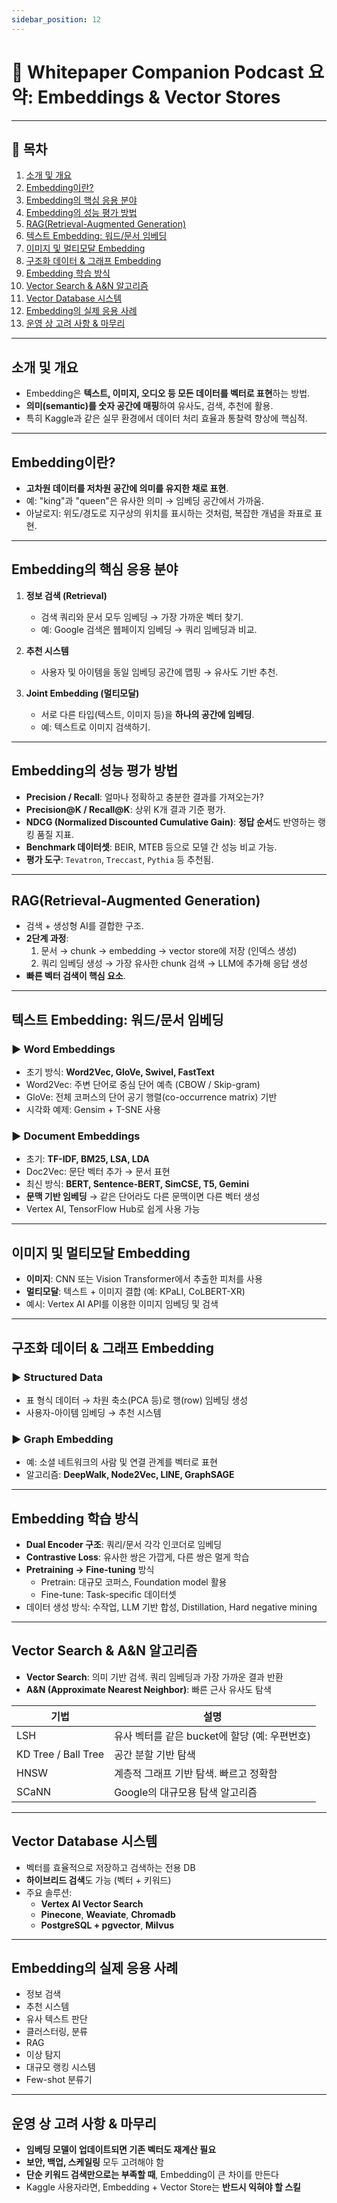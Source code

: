 ```yaml
---
sidebar_position: 12
---
```


# 🧠 Whitepaper Companion Podcast 요약: Embeddings & Vector Stores
---

## 📑 목차
1. [소개 및 개요](#소개-및-개요)  
2. [Embedding이란?](#embedding이란)  
3. [Embedding의 핵심 응용 분야](#embedding의-핵심-응용-분야)  
4. [Embedding의 성능 평가 방법](#embedding의-성능-평가-방법)  
5. [RAG(Retrieval-Augmented Generation)](#ragretrieval-augmented-generation)  
6. [텍스트 Embedding: 워드/문서 임베딩](#텍스트-embedding-워드문서-임베딩)  
7. [이미지 및 멀티모달 Embedding](#이미지-및-멀티모달-embedding)  
8. [구조화 데이터 & 그래프 Embedding](#구조화-데이터--그래프-embedding)  
9. [Embedding 학습 방식](#embedding-학습-방식)  
10. [Vector Search & A&N 알고리즘](#vector-search--an-알고리즘)  
11. [Vector Database 시스템](#vector-database-시스템)  
12. [Embedding의 실제 응용 사례](#embedding의-실제-응용-사례)  
13. [운영 상 고려 사항 & 마무리](#운영-상-고려-사항--마무리)

---

## 소개 및 개요

- Embedding은 **텍스트, 이미지, 오디오 등 모든 데이터를 벡터로 표현**하는 방법.
- **의미(semantic)를 숫자 공간에 매핑**하여 유사도, 검색, 추천에 활용.
- 특히 Kaggle과 같은 실무 환경에서 데이터 처리 효율과 통찰력 향상에 핵심적.

---

## Embedding이란?

- **고차원 데이터를 저차원 공간에 의미를 유지한 채로 표현**.
- 예: "king"과 "queen"은 유사한 의미 → 임베딩 공간에서 가까움.
- 아날로지: 위도/경도로 지구상의 위치를 표시하는 것처럼, 복잡한 개념을 좌표로 표현.

---

## Embedding의 핵심 응용 분야

1. **정보 검색 (Retrieval)**  
   - 검색 쿼리와 문서 모두 임베딩 → 가장 가까운 벡터 찾기.
   - 예: Google 검색은 웹페이지 임베딩 → 쿼리 임베딩과 비교.

2. **추천 시스템**  
   - 사용자 및 아이템을 동일 임베딩 공간에 맵핑 → 유사도 기반 추천.

3. **Joint Embedding (멀티모달)**  
   - 서로 다른 타입(텍스트, 이미지 등)을 **하나의 공간에 임베딩**.
   - 예: 텍스트로 이미지 검색하기.

---

## Embedding의 성능 평가 방법

- **Precision / Recall**: 얼마나 정확하고 충분한 결과를 가져오는가?
- **Precision@K / Recall@K**: 상위 K개 결과 기준 평가.
- **NDCG (Normalized Discounted Cumulative Gain)**: **정답 순서**도 반영하는 랭킹 품질 지표.
- **Benchmark 데이터셋**: BEIR, MTEB 등으로 모델 간 성능 비교 가능.
- **평가 도구**: `Tevatron`, `Treccast`, `Pythia` 등 추천됨.

---

## RAG(Retrieval-Augmented Generation)

- 검색 + 생성형 AI를 결합한 구조.
- **2단계 과정**:
  1. 문서 → chunk → embedding → vector store에 저장 (인덱스 생성)
  2. 쿼리 임베딩 생성 → 가장 유사한 chunk 검색 → LLM에 추가해 응답 생성
- **빠른 벡터 검색이 핵심 요소**.

---

## 텍스트 Embedding: 워드/문서 임베딩

### ▶ Word Embeddings

- 초기 방식: **Word2Vec, GloVe, Swivel, FastText**
- Word2Vec: 주변 단어로 중심 단어 예측 (CBOW / Skip-gram)
- GloVe: 전체 코퍼스의 단어 공기 행렬(co-occurrence matrix) 기반
- 시각화 예제: Gensim + T-SNE 사용

### ▶ Document Embeddings

- 초기: **TF-IDF, BM25, LSA, LDA**
- Doc2Vec: 문단 벡터 추가 → 문서 표현
- 최신 방식: **BERT, Sentence-BERT, SimCSE, T5, Gemini**
- **문맥 기반 임베딩** → 같은 단어라도 다른 문맥이면 다른 벡터 생성
- Vertex AI, TensorFlow Hub로 쉽게 사용 가능

---

## 이미지 및 멀티모달 Embedding

- **이미지**: CNN 또는 Vision Transformer에서 추출한 피처를 사용
- **멀티모달**: 텍스트 + 이미지 결합 (예: KPaLI, CoLBERT-XR)
- 예시: Vertex AI API를 이용한 이미지 임베딩 및 검색

---

## 구조화 데이터 & 그래프 Embedding

### ▶ Structured Data

- 표 형식 데이터 → 차원 축소(PCA 등)로 행(row) 임베딩 생성
- 사용자-아이템 임베딩 → 추천 시스템

### ▶ Graph Embedding

- 예: 소셜 네트워크의 사람 및 연결 관계를 벡터로 표현
- 알고리즘: **DeepWalk, Node2Vec, LINE, GraphSAGE**

---

## Embedding 학습 방식

- **Dual Encoder 구조**: 쿼리/문서 각각 인코더로 임베딩
- **Contrastive Loss**: 유사한 쌍은 가깝게, 다른 쌍은 멀게 학습
- **Pretraining → Fine-tuning** 방식
  - Pretrain: 대규모 코퍼스, Foundation model 활용
  - Fine-tune: Task-specific 데이터셋
- 데이터 생성 방식: 수작업, LLM 기반 합성, Distillation, Hard negative mining

---

## Vector Search & A&N 알고리즘

- **Vector Search**: 의미 기반 검색. 쿼리 임베딩과 가장 가까운 결과 반환
- **A&N (Approximate Nearest Neighbor)**: 빠른 근사 유사도 탐색

| 기법 | 설명 |
|------|------|
| LSH | 유사 벡터를 같은 bucket에 할당 (예: 우편번호) |
| KD Tree / Ball Tree | 공간 분할 기반 탐색 |
| HNSW | 계층적 그래프 기반 탐색. 빠르고 정확함 |
| SCaNN | Google의 대규모용 탐색 알고리즘 |

---

## Vector Database 시스템

- 벡터를 효율적으로 저장하고 검색하는 전용 DB
- **하이브리드 검색**도 가능 (벡터 + 키워드)
- 주요 솔루션:
  - **Vertex AI Vector Search**
  - **Pinecone**, **Weaviate**, **Chromadb**
  - **PostgreSQL + pgvector**, **Milvus**

---

## Embedding의 실제 응용 사례

- 정보 검색
- 추천 시스템
- 유사 텍스트 판단
- 클러스터링, 분류
- RAG
- 이상 탐지
- 대규모 랭킹 시스템
- Few-shot 분류기

---

## 운영 상 고려 사항 & 마무리

- **임베딩 모델이 업데이트되면 기존 벡터도 재계산 필요**
- **보안, 백업, 스케일링** 모두 고려해야 함
- **단순 키워드 검색만으로는 부족할 때**, Embedding이 큰 차이를 만든다
- Kaggle 사용자라면, Embedding + Vector Store는 **반드시 익혀야 할 스킬**